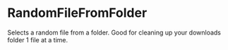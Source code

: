 # RandomFileFromFolder
Selects a random file from a folder. Good for cleaning up your downloads folder 1 file at a time.
